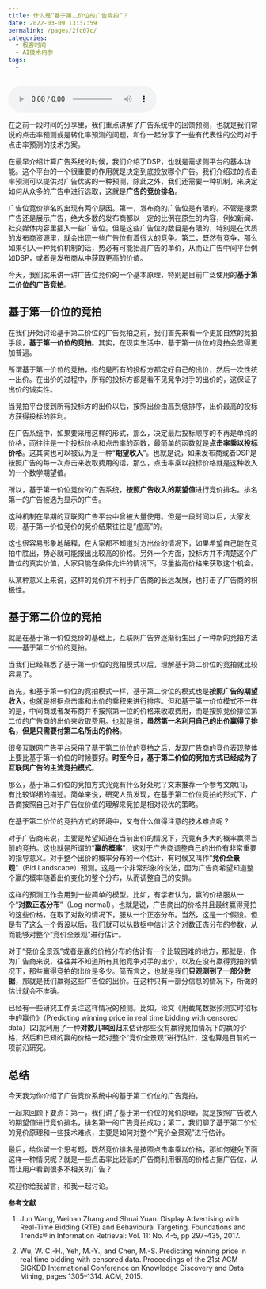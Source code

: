 ```yaml
---
title: 什么是“基于第二价位的广告竞拍”？
date: 2022-03-09 13:37:59
permalink: /pages/2fc07c/
categories:
  - 极客时间
  - AI技术内参
tags:
  - 
---
```

<audio title="088.什么是“基于第二价位的广告竞拍”？" src="https://static001.geekbang.org/resource/audio/18/6d/18576c7e23872bc549e4c291959c6e6d.mp3" controls="controls"></audio> 
<p>在之前一段时间的分享里，我们重点讲解了广告系统中的回馈预测，也就是我们常说的点击率预测或是转化率预测的问题，和你一起分享了一些有代表性的公司对于点击率预测的技术方案。</p><p>在最早介绍计算广告系统的时候，我们介绍了DSP，也就是需求侧平台的基本功能。这个平台的一个很重要的作用就是决定到底投放哪个广告。我们介绍过的点击率预测可以提供对广告优劣的一种预测，除此之外，我们还需要一种机制，来决定如何从众多的广告中进行选取，这就是<strong><span class="orange">广告的竞价排名</span></strong>。</p><p>广告位竞价排名的出现有两个原因。第一，发布商的广告位是有限的。不管是搜索广告还是展示广告，绝大多数的发布商都以一定的比例在原生的内容，例如新闻、社交媒体内容里插入一些广告位。但是这些广告位的数目是有限的，特别是在优质的发布商资源里，就会出现一些广告位有着很大的竞争。第二，既然有竞争，那么如果引入一种竞价机制的话，势必有可能抬高广告的单价，从而让广告中间平台例如DSP，或者是发布商从中获取更高的价值。</p><p>今天，我们就来讲一讲广告位竞价的一个基本原理，特别是目前广泛使用的<strong><span class="orange">基于第二价位的广告竞拍</span></strong>。</p><h2>基于第一价位的竞拍</h2><p>在我们开始讨论基于第二价位的广告竞拍之前，我们首先来看一个更加自然的竞拍手段，<strong>基于第一价位的竞拍</strong>。其实，在现实生活中，基于第一价位的竞拍会显得更加普遍。</p><!-- [[[read_end]]] --><p>所谓基于第一价位的竞拍，指的是所有的投标方都定好自己的出价，然后一次性统一出价。在出价的过程中，所有的投标方都是看不见竞争对手的出价的，这保证了出价的诚实性。</p><p>当竞拍平台接到所有投标方的出价以后，按照出价由高到低排序，出价最高的投标方获得投标的胜利。</p><p>在广告系统中，如果要采用这样的形式，那么，决定最后投标顺序的不再是单纯的价格，而往往是一个投标价格和点击率的函数，最简单的函数就是<strong>点击率乘以投标价格</strong>。这其实也可以被认为是一种“<strong>期望收入</strong>”。也就是说，如果发布商或者DSP是按照广告的每一次点击来收取费用的话，那么，点击率乘以投标价格就是这种收入的一个数学期望值。</p><p>所以，基于第一价位竞价的广告系统，<strong>按照广告收入的期望值</strong>进行竞价排名。排名第一的广告被选为显示的广告。</p><p>这种机制在早期的互联网广告平台中曾被大量使用。但是一段时间以后，大家发现，基于第一价位竞价的竞价结果往往是“虚高”的。</p><p>这也很容易形象地解释，在大家都不知道对方出价的情况下，如果希望自己能在竞拍中胜出，势必就可能报出比较高的价格。另外一个方面，投标方并不清楚这个广告位的真实价值，大家只能在条件允许的情况下，尽量抬高价格来获取这个机会。</p><p>从某种意义上来说，这样的竞价并不利于广告商的长远发展，也打击了广告商的积极性。</p><h2>基于第二价位的竞拍</h2><p>就是在基于第一价位竞价的基础上，互联网广告界逐渐衍生出了一种新的竞拍方法——基于第二价位的竞拍。</p><p>当我们已经熟悉了基于第一价位的竞拍模式以后，理解基于第二价位的竞拍就比较容易了。</p><p>首先，和基于第一价位的竞拍模式一样，基于第二价位的模式也是<strong>按照广告的期望收入</strong>，也就是根据点击率和出价的乘积来进行排序。但和基于第一价位模式不一样的是，中间商或者发布商并不按照第一位的价格来收取费用，而是按照竞价排位第二位的广告商的出价来收取费用。也就是说，<strong>虽然第一名利用自己的出价赢得了排名，但是只需要付第二名所出的价格</strong>。</p><p>很多互联网广告平台采用了基于第二价位的竞拍之后，发现广告商的竞价表现整体上要比基于第一价位的时候要好。<strong>时至今日，基于第二价位的竞拍方式已经成为了互联网广告的主流竞拍模式</strong>。</p><p>那么，基于第二价位的竞拍方式究竟有什么好处呢？文末推荐一个参考文献[1]，有比较详细的描述。简单来说，研究人员发现，在基于第二价位竞拍的形式下，广告商按照自己对于广告位价值的理解来竞拍是相对较优的策略。</p><p>在基于第二价位的竞拍方式的环境中，又有什么值得注意的技术难点呢？</p><p>对于广告商来说，主要是希望知道在当前出价的情况下，究竟有多大的概率赢得当前的竞拍。这也就是所谓的“<strong>赢的概率</strong>”，这对于广告商调整自己的出价有非常重要的指导意义。对于整个出价的概率分布的一个估计，有时候又叫作“<strong>竞价全景观</strong>”（Bid Landscape）预测。这是一个非常形象的说法，因为广告商希望知道整个赢的概率随着出价变化的整个分布，从而调整自己的安排。</p><p>这样的预测工作会用到一些简单的模型。比如，有学者认为，赢的价格服从一个“<strong>对数正态分布</strong>”（Log-normal）。也就是说，广告商出的价格并且最终赢得竞拍的这些价格，在取了对数的情况下，服从一个正态分布。当然，这是一个假设。但是有了这么一个假设以后，我们就可以从数据中估计这个对数正态分布的参数，从而能够对整个“竞价全景观”进行估计。</p><p>对于“竞价全景观”或者是赢的价格分布的估计有一个比较困难的地方，那就是，作为广告商来说，往往并不知道所有其他竞争对手的出价，以及在没有赢得竞拍的情况下，那些赢得竞拍的出价是多少。简而言之，也就是我们<strong>只观测到了一部分数据</strong>，那就是我们赢得这些广告位的出价。在这种只有一部分信息的情况下，所做的估计就会不准确。</p><p>已经有一些研究工作关注这样情况的预测。比如，论文《用截尾数据预测实时招标中的赢价》（Predicting winning price in real time bidding with censored data）[2]就利用了一种<strong>对数几率回归</strong>来估计那些没有赢得竞拍情况下的赢的价格，然后和已知的赢的价格一起对整个“竞价全景观”进行估计，这也算是目前的一项前沿研究。</p><h2>总结</h2><p>今天我为你介绍了广告竞价系统中的基于第二价位的广告竞拍。</p><p>一起来回顾下要点：第一，我们讲了基于第一价位的竞价原理，就是按照广告收入的期望值进行竞价排名，排名第一的广告竞拍成功；第二，我们聊了基于第二价位的竞价原理和一些技术难点，主要是如何对整个“竞价全景观”进行估计。</p><p>最后，给你留一个思考题，既然竞价排名是按照点击率乘以价格，那如何避免下面这样一种情况呢？就是一些点击率比较低的广告商利用很高的价格占据广告位，从而让用户看到很多不相关的广告？</p><p>欢迎你给我留言，和我一起讨论。</p><p><strong>参考文献</strong></p><ol>
<li>
<p>Jun Wang, Weinan Zhang and Shuai Yuan. Display Advertising with Real-Time Bidding (RTB) and Behavioural Targeting. Foundations and Trends® in Information Retrieval: Vol. 11: No. 4-5, pp 297-435, 2017.</p>
</li>
<li>
<p>Wu, W. C.-H., Yeh, M.-Y., and Chen, M.-S. Predicting winning price in real time bidding with censored data. Proceedings of the 21st ACM SIGKDD International Conference on Knowledge Discovery and Data Mining, pages 1305–1314. ACM, 2015.</p>
</li>
</ol><p></p>